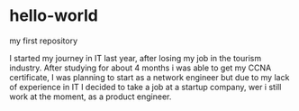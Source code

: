 # hello-world
my first repository

I started my journey in IT last year, after losing my job in the tourism industry. After studying for about 4 months i was able to get my CCNA certificate, I was planning to start as a network engineer but due to my lack of experience in IT I decided to take a job at a startup company, wer i still work at the moment, as a product engineer.
